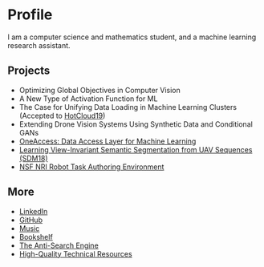 # Profile

I am a computer science and mathematics student, and a machine learning research assistant. 

## Projects

* Optimizing Global Objectives in Computer Vision
* A New Type of Activation Function for ML
* The Case for Unifying Data Loading in Machine Learning Clusters (Accepted to [HotCloud19](https://www.usenix.org/conference/hotcloud19))
* Extending Drone Vision Systems Using Synthetic Data and Conditional GANs
* [OneAccess: Data Access Layer for Machine Learning](https://github.com/abhay-venkatesh/one_access/blob/master/one_access.pdf)
* [Learning View-Invariant Semantic Segmentation from UAV Sequences (SDM18)](https://github.com/abhay-venkatesh/invariant-net/blob/master/learning-view-invariant.pdf)
* [NSF NRI Robot Task Authoring Environment](./pages/nsf-nri.md)

## More

* [LinkedIn](https://linkedin.com/in/abhayvenkatesh)
* [GitHub](https://github.com/abhay-venkatesh)
* [Music](https://www.last.fm/user/abhayvenkatesh)
* [Bookshelf](https://bookshelf.website/abhay/mixes/dvadl/Book-Recs)
* [The Anti-Search Engine](./pages/anti-search-engine.md)
* [High-Quality Technical Resources](./pages/technical-resources.md)
